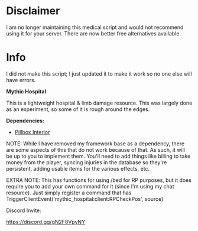 # Disclaimer
I am no longer maintaining this medical script and would not recommend using it for your server. There are now better free alternatives available.

# Info
I did not make this script; I just updated it to make it work so no one else will have errors.

**Mythic Hospital**

This is a lightweight hospital & limb damage resource. This was largely done as an experiment, so some of it is rough around the edges.

**Dependencies:**

- [Pillbox Interior](https://forum.fivem.net/t/release-pillbox-hospital-by-jobscraft/209288)

NOTE: While I have removed my framework base as a dependency, there are some aspects of this that do not work because of that. As such, it will be up to you to implement them. You'll need to add things like billing to take money from the player, syncing injuries in the database so they're persistent, adding usable items for the various effects, etc.

EXTRA NOTE: This has functions for using /bed for RP purposes, but it does require you to add your own command for it (since I'm using my chat resource). Just simply register a command that has TriggerClientEvent('mythic_hospital:client:RPCheckPos', source)

Discord Invite:

https://discord.gg/gN2F8VpyNY
